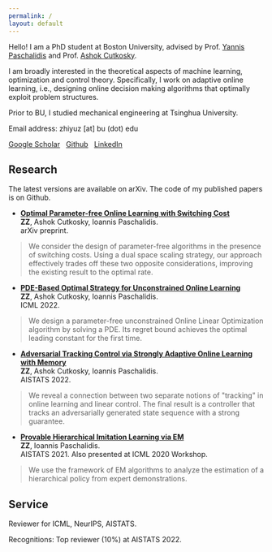 ```yaml
---
permalink: /
layout: default
---
```


Hello! I am a PhD student at Boston University, advised by Prof. [Yannis Paschalidis](https://sites.bu.edu/paschalidis/people/yannis-paschalidis/) and Prof. [Ashok Cutkosky](https://ashok.cutkosky.com/).

I am broadly interested in the theoretical aspects of machine learning, optimization and control theory. Specifically, I work on adaptive online learning, i.e., designing online decision making algorithms that optimally exploit problem structures.

Prior to BU, I studied mechanical engineering at Tsinghua University.

Email address: zhiyuz [at] bu (dot) edu

[Google Scholar](https://scholar.google.com/citations?user=5KHfVTQAAAAJ&hl=en&authuser=2)&nbsp;&nbsp; [Github](https://github.com/zhiyuzz)&nbsp;&nbsp; [LinkedIn](https://www.linkedin.com/in/zhiyuz-bu/)

## Research

The latest versions are available on arXiv. The code of my published papers is on Github.

 - [**Optimal Parameter-free Online Learning with Switching Cost**](https://arxiv.org/abs/2205.06846)<br>
**ZZ**, Ashok Cutkosky, Ioannis Paschalidis.<br>
arXiv preprint.
> We consider the design of parameter-free algorithms in the presence of switching costs. Using a dual space scaling strategy, our approach effectively trades off these two opposite considerations, improving the existing result to the optimal rate. 

 - [**PDE-Based Optimal Strategy for Unconstrained Online Learning**](https://arxiv.org/abs/2201.07877)<br>
**ZZ**, Ashok Cutkosky, Ioannis Paschalidis.<br>
ICML 2022.
> We design a parameter-free unconstrained Online Linear Optimization algorithm by solving a PDE. Its regret bound achieves the optimal leading constant for the first time.

- [**Adversarial Tracking Control via Strongly Adaptive Online Learning with Memory**](https://arxiv.org/abs/2102.01623)<br>
**ZZ**, Ashok Cutkosky, Ioannis Paschalidis.<br>
AISTATS 2022.
> We reveal a connection between two separate notions of "tracking" in online learning and linear control. The final result is a controller that tracks an adversarially generated state sequence with a strong guarantee.

- [**Provable Hierarchical Imitation Learning via EM**](https://arxiv.org/abs/2010.03133)<br>
**ZZ**, Ioannis Paschalidis.<br>
AISTATS 2021. Also presented at ICML 2020 Workshop.
> We use the framework of EM algorithms to analyze the estimation of a hierarchical policy from expert demonstrations.

## Service

Reviewer for ICML, NeurIPS, AISTATS. 

Recognitions: Top reviewer (10%) at AISTATS 2022.
